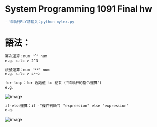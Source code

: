 # System Programming 1091 Final hw

```diff
- 欲執行PLY請輸入：python mylex.py
```

# 語法：
```diff
冪次運算：num '^' num 
e.g. calc > 2^3
```
```diff
根號運算：num '**' num
e.g. calc > 4**2
``` 
```diff
for-loop：for 起始值 to 結束 ("欲執行的指令運算")
e.g.
``` 
![image](https://github.com/huikaiwang/SP_2020/blob/main/img/截圖%202020-12-19%20下午5.39.00.png?raw=true)

```diff
if-else運算：if ("條件判斷") "expression" else "expression"
e.g.
``` 
![image](https://github.com/huikaiwang/SP_2020/blob/main/img/截圖%202020-12-19%20下午5.40.33.png?raw=true)
